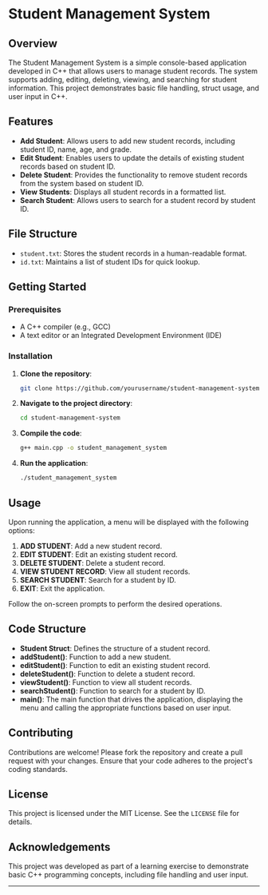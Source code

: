 # Student Management System

## Overview

The Student Management System is a simple console-based application developed in C++ that allows users to manage student records. The system supports adding, editing, deleting, viewing, and searching for student information. This project demonstrates basic file handling, struct usage, and user input in C++.

## Features

- **Add Student**: Allows users to add new student records, including student ID, name, age, and grade.
- **Edit Student**: Enables users to update the details of existing student records based on student ID.
- **Delete Student**: Provides the functionality to remove student records from the system based on student ID.
- **View Students**: Displays all student records in a formatted list.
- **Search Student**: Allows users to search for a student record by student ID.

## File Structure

- `student.txt`: Stores the student records in a human-readable format.
- `id.txt`: Maintains a list of student IDs for quick lookup.

## Getting Started

### Prerequisites

- A C++ compiler (e.g., GCC)
- A text editor or an Integrated Development Environment (IDE)

### Installation

1. **Clone the repository**:
    ```bash
    git clone https://github.com/yourusername/student-management-system.git
    ```

2. **Navigate to the project directory**:
    ```bash
    cd student-management-system
    ```

3. **Compile the code**:
    ```bash
    g++ main.cpp -o student_management_system
    ```

4. **Run the application**:
    ```bash
    ./student_management_system
    ```

## Usage

Upon running the application, a menu will be displayed with the following options:

1. **ADD STUDENT**: Add a new student record.
2. **EDIT STUDENT**: Edit an existing student record.
3. **DELETE STUDENT**: Delete a student record.
4. **VIEW STUDENT RECORD**: View all student records.
5. **SEARCH STUDENT**: Search for a student by ID.
6. **EXIT**: Exit the application.

Follow the on-screen prompts to perform the desired operations.

## Code Structure

- **Student Struct**: Defines the structure of a student record.
- **addStudent()**: Function to add a new student.
- **editStudent()**: Function to edit an existing student record.
- **deleteStudent()**: Function to delete a student record.
- **viewStudent()**: Function to view all student records.
- **searchStudent()**: Function to search for a student by ID.
- **main()**: The main function that drives the application, displaying the menu and calling the appropriate functions based on user input.

## Contributing

Contributions are welcome! Please fork the repository and create a pull request with your changes. Ensure that your code adheres to the project's coding standards.

## License

This project is licensed under the MIT License. See the `LICENSE` file for details.

## Acknowledgements

This project was developed as part of a learning exercise to demonstrate basic C++ programming concepts, including file handling and user input.

---
